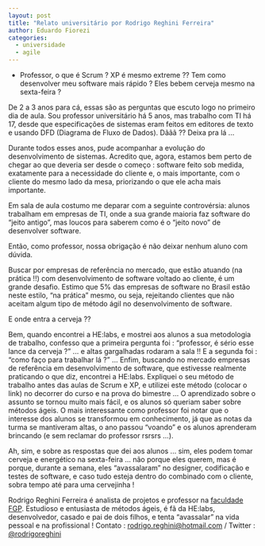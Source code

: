 ```yaml
---
layout: post
title: "Relato universitário por Rodrigo Reghini Ferreira"
author: Eduardo Fiorezi
categories:
  - universidade
  - agile
---
```


- Professor, o que é Scrum ? XP é mesmo extreme ?? Tem como desenvolver meu software mais rápido ? Eles bebem cerveja mesmo na sexta-feira ?

<!--more-->

De 2 a 3 anos para cá, essas são as perguntas que escuto logo no primeiro dia de aula. Sou professor universitário há 5 anos, mas trabalho com TI há 17, desde que especificações de sistemas eram feitos em editores de texto e usando DFD (Diagrama de Fluxo de Dados). Dããã ?? Deixa pra lá ...

Durante todos esses anos, pude acompanhar a evolução do desenvolvimento de sistemas. Acredito que, agora, estamos bem perto de chegar ao que deveria ser desde o começo : software feito sob medida, exatamente para a necessidade do cliente e, o mais importante, com o cliente do mesmo lado da mesa, priorizando o que ele acha mais importante.

Em sala de aula costumo me deparar com a seguinte controvérsia: alunos trabalham em empresas de TI, onde a sua grande maioria faz software do “jeito antigo”, mas loucos para saberem como é o “jeito novo” de desenvolver software.

Então, como professor, nossa obrigação é não deixar nenhum aluno com dúvida.

Buscar por empresas de referência no mercado, que estão atuando (na prática !!) com desenvolvimento de software voltado ao cliente, é um grande desafio. Estimo que 5% das empresas de software no Brasil estão neste estilo, “na prática” mesmo, ou seja, rejeitando clientes que não aceitam algum tipo de método ágil no desenvolvimento de software.

E onde entra a cerveja ??

Bem, quando encontrei a HE:labs, e mostrei aos alunos a sua metodologia de trabalho, confesso que a primeira pergunta foi : “professor, é sério esse lance da cerveja ?” ... e altas gargalhadas  rodaram a sala !! E a segunda foi : “como faço para trabalhar lá ?” ... Enfim, buscando no mercado empresas de referência em desenvolvimento de software, que estivesse realmente praticando o que diz, encontrei a HE:labs. Expliquei o seu método de trabalho antes das aulas de Scrum e XP, e utilizei este método (colocar o link) no decorrer do curso e na prova do bimestre ... O aprendizado sobre o assunto se tornou muito mais fácil, e os alunos só queriam saber sobre métodos ágeis. O mais interessante como professor foi notar que o interesse dos alunos se transformou em conhecimento, já que as notas da turma se mantiveram altas, o ano passou “voando” e os alunos aprenderam brincando (e sem reclamar do professor rsrsrs ...).

Ah, sim, e sobre as respostas que dei aos alunos ... sim, eles podem tomar cerveja e energético na sexta-feira ... não porque eles querem, mas é porque, durante a semana, eles “avassalaram” no designer, codificação e testes de software, e caso tudo esteja dentro do combinado com o cliente, sobra tempo até para uma cervejinha !

Rodrigo Reghini Ferreira é analista de projetos e professor na [faculdade FGP](http://www.fgp.com.br). Estudioso e entusiasta de métodos ágeis, é fã da HE:labs, desenvolvedor, casado e pai de dois filhos, e tenta “avassalar” na vida pessoal e na profissional ! Contato : rodrigo.reghini@hotmail.com / Twitter : [@rodrigoreghini](https://twitter.com/rodrigoreghini)
